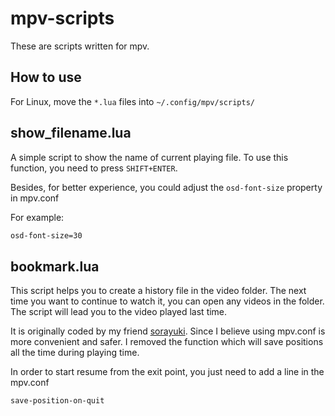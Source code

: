 # mpv-scripts
These are scripts written for mpv.

## How to use
For Linux, move the `*.lua` files into `~/.config/mpv/scripts/`

## show_filename.lua
A simple script to show the name of current playing file.  To use this function, you need to press `SHIFT+ENTER`.

Besides, for better experience, you could adjust the `osd-font-size` property in mpv.conf  

For example:
``` txt
osd-font-size=30
```

## bookmark.lua
This script helps you to create a history file in the video folder. The next time you want to continue to watch it, you can open any videos in the folder. The script will lead you to the video played last time.

It is originally coded by my friend [sorayuki](https://github.com/sorayuki-winter/mpv-plugin-bookmark). Since I believe using mpv.conf is more convenient and safer. I removed the function which will save positions all the time during playing time.

In order to start resume from the exit point, you just need to add a line in the mpv.conf

``` txt
save-position-on-quit
```
